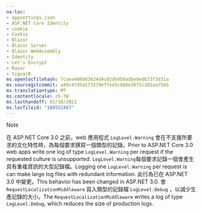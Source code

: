 ```yaml
---
no-loc:
- appsettings.json
- ASP.NET Core Identity
- cookie
- Cookie
- Blazor
- Blazor Server
- Blazor WebAssembly
- Identity
- Let's Encrypt
- Razor
- SignalR
ms.openlocfilehash: 7caea4089d3624d4c02db4b8adbe9edb73f3d31a
ms.sourcegitcommit: a49c47d5a573379effee5c6b6e36f5c302aa756b
ms.translationtype: MT
ms.contentlocale: zh-TW
ms.lasthandoff: 02/16/2021
ms.locfileid: "100552467"
---
```

> [!NOTE]
> <span data-ttu-id="7b6cf-101">在 ASP.NET Core 3.0 之前，web 應用程式 `LogLevel.Warning` 會在不支援所要求的文化特性時，為每個要求撰寫一個類型的記錄。</span><span class="sxs-lookup"><span data-stu-id="7b6cf-101">Prior to ASP.NET Core 3.0 web apps write one log of type `LogLevel.Warning` per request if the requested culture is unsupported.</span></span> <span data-ttu-id="7b6cf-102">`LogLevel.Warning`每個要求記錄一個會產生具有重複資訊的大型記錄檔。</span><span class="sxs-lookup"><span data-stu-id="7b6cf-102">Logging one `LogLevel.Warning` per request is can make large log files with redundant information.</span></span> <span data-ttu-id="7b6cf-103">此行為已在 ASP.NET 3.0 中變更。</span><span class="sxs-lookup"><span data-stu-id="7b6cf-103">This behavior has been changed in ASP.NET 3.0.</span></span> <span data-ttu-id="7b6cf-104">會 `RequestLocalizationMiddleware` 寫入類型的記錄檔 `LogLevel.Debug` ，以減少生產記錄的大小。</span><span class="sxs-lookup"><span data-stu-id="7b6cf-104">The `RequestLocalizationMiddleware` writes a log of type `LogLevel.Debug`, which reduces the size of production logs.</span></span>
